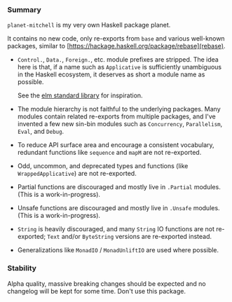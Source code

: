 ### Summary

`planet-mitchell` is my very own Haskell package planet.

It contains no new code, only re-exports from `base` and various well-known
packages, similar to [https://hackage.haskell.org/package/rebase](rebase).

- `Control.`, `Data.`, `Foreign.`, etc. module prefixes are stripped. The idea
  here is that, if a name such as `Applicative` is sufficiently unambiguous in
  the Haskell ecosystem, it deserves as short a module name as possible.

  See the [elm standard library](http://package.elm-lang.org/packages/elm-lang/core/latest)
  for inspiration.

- The module hierarchy is not faithful to the underlying packages. Many modules
  contain related re-exports from multiple packages, and I've invented a few new
  sin-bin modules such as `Concurrency`, `Parallelism`, `Eval`, and `Debug`.

- To reduce API surface area and encourage a consistent vocabulary, redundant
  functions like `sequence` and `mapM` are not re-exported.

- Odd, uncommon, and deprecated types and functions (like `WrappedApplicative`)
  are not re-exported.

- Partial functions are discouraged and mostly live in `.Partial` modules. (This
  is a work-in-progress).

- Unsafe functions are discouraged and mostly live in `.Unsafe` modules. (This
  is a work-in-progress).

- `String` is heavily discouraged, and many `String` IO functions are not
  re-exported; `Text` and/or `ByteString` versions are re-exported instead.

- Generalizations like `MonadIO` / `MonadUnliftIO` are used where possible.

### Stability

Alpha quality, massive breaking changes should be expected and no changelog will
be kept for some time. Don't use this package.
